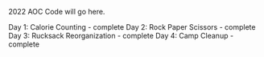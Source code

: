 2022 AOC Code will go here.

Day 1: Calorie Counting - complete
Day 2: Rock Paper Scissors - complete
Day 3: Rucksack Reorganization - complete
Day 4: Camp Cleanup - complete